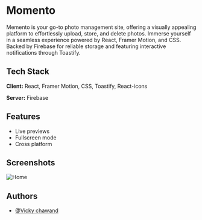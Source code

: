 
# Momento

Memento is your go-to photo management site, offering a visually appealing platform to effortlessly upload, store, and delete photos. Immerse yourself in a seamless experience powered by React, Framer Motion, and CSS. Backed by Firebase for reliable storage and featuring interactive notifications through Toastify.



## Tech Stack

**Client:** React, Framer Motion, CSS, Toastify, React-icons

**Server:** Firebase


## Features

- Live previews
- Fullscreen mode
- Cross platform


## Screenshots

![Home](../photo-management-app/src/Components/assests/Home.png)

## Authors

- [@Vicky chawand](https://github.com/VickyChawand)

